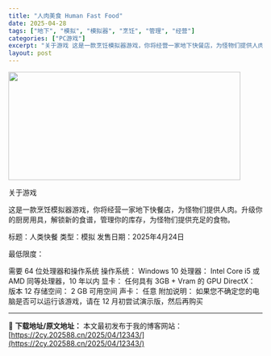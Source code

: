 ```yaml
---
title: "人肉美食 Human Fast Food"
date: 2025-04-28
tags: ["地下", "模拟", "模拟器", "烹饪", "管理", "经营"]
categories: ["PC游戏"]
excerpt: "关于游戏 这是一款烹饪模拟器游戏，你将经营一家地下快餐店，为怪物们提供人肉。升级你的厨房用具，解锁新的食谱，管理你的库存，为怪物们提供充足的食物。 标题：人类快餐 类型：模拟 发售日期：2025年4月24日 最低限度： 需要 64 位处理器和操作系统 操作系统： Windows 10 处理器： In&hellip;"
layout: post
---
```


<img class="aligncenter size-full wp-image-12350" src="https://2cy.202588.cn/wp-content/uploads/2025/04/2025042804302772.webp" alt="" width="460" height="215" />

关于游戏

这是一款烹饪模拟器游戏，你将经营一家地下快餐店，为怪物们提供人肉。升级你的厨房用具，解锁新的食谱，管理你的库存，为怪物们提供充足的食物。

标题：人类快餐
类型：模拟
发售日期：2025年4月24日

最低限度：

需要 64 位处理器和操作系统
操作系统： Windows 10
处理器： Intel Core i5 或 AMD 同等处理器，10 年以内
显卡： 任何具有 3GB + Vram 的 GPU
DirectX： 版本 12
存储空间： 2 GB 可用空间
声卡： 任意
附加说明： 如果您不确定您的电脑是否可以运行该游戏，请在 12 月初尝试演示版，然后再购买

---
📖 **下载地址/原文地址：** 本文最初发布于我的博客网站：[https://2cy.202588.cn/2025/04/12343/](https://2cy.202588.cn/2025/04/12343/)
